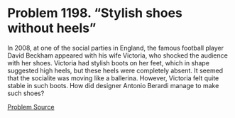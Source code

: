 # Problem 1198. “Stylish shoes without heels”

In 2008, at one of the social parties in England, the famous football player David Beckham appeared with his wife Victoria, who shocked the audience with her shoes. Victoria had stylish boots on her feet, which in shape suggested high heels, but these heels were completely absent. It seemed that the socialite was moving like a ballerina. However, Victoria felt quite stable in such boots. How did designer Antonio Berardi manage to make such shoes?

[Problem Source](https://www.trizland.ru/tasks/5649/)